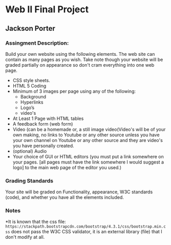 # Web II Final Project
## Jackson Porter 

### Assingment Description:
Build your own website using the following elements. The web site can contain as many pages as you wish. Take note though your website will be graded partially on appearance so don't cram everything into one web page. 

- CSS style sheets.
- HTML 5 Coding
- Minimum of 3 images per page using any of the following:
    - Background
    - Hyperlinks
    - Logo’s
    - video's 
- At Least 1 Page with HTML tables
- A feedback form (web form)
- Video (can be a homemade or, a still image video(Video's will be of your own making, no links to Youtube or any other source unless you have your own channel on Youtube or any other source and they are video's you have personally created.
- (optional) Audio
- Your choice of GUI or HTML editors (you must put a link somewhere on your pages. [all pages must have the link somewhere I would suggest a logo] to the main web page of the editor you used.)

### Grading Standards
Your site will be graded on Functionality, appearance, W3C standards (code), and whether you have all the elements included.


### Notes
*It is known that the css file: `https://stackpath.bootstrapcdn.com/bootstrap/4.3.1/css/bootstrap.min.css` does not pass the W3C CSS validator, it is an external library (file) that I don't modify at all.